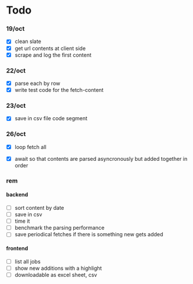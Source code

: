 # Todo

### 19/oct
- [X] clean slate
- [X] get url contents at client side
- [X] scrape and log the first content

### 22/oct
- [X] parse each by row
- [X] write test code for the fetch-content

### 23/oct
- [X] save in csv file code segment

### 26/oct
- [X] loop fetch all
- [X] await so that contents are parsed asyncronously but added together in order


### rem

#### backend
- [ ] sort content by date
- [ ] save in csv
- [ ] time it
- [ ] benchmark the parsing performance
- [ ] save periodical fetches if there is something new gets added

#### frontend
- [ ] list all jobs
- [ ] show new additions with a highlight
- [ ] downloadable as excel sheet, csv